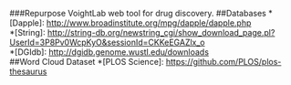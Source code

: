 ###Repurpose
VoightLab web tool for drug discovery.
##Databases
*[Dapple]: http://www.broadinstitute.org/mpg/dapple/dapple.php  
*[String]: http://string-db.org/newstring_cgi/show_download_page.pl?UserId=3P8Pv0WcpKyO&sessionId=CKKeEGAZlx_o  
*[DGIdb]: http://dgidb.genome.wustl.edu/downloads  
##Word Cloud Dataset
*[PLOS Science]: https://github.com/PLOS/plos-thesaurus  
